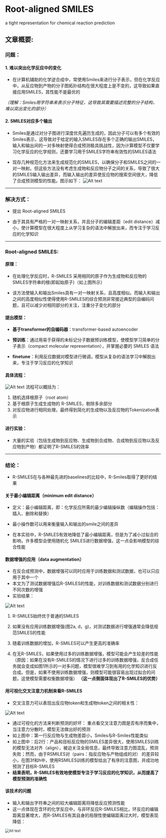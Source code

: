 # Root-aligned SMILES
 a tight representation for chemical reaction prediction
## 文章概要:
### 问题：
#### 1. 难以突出化学反应中的变化
* 在计算机辅助的化学逆合成中，常使用Smiles来进行分子表示，但在化学反应中，从反应物到产物的分子图拓扑结构在很大程度上是不变的，这导致如果直接应用SMILES，其性能不是最优的  
  

*（理解：Smiles用字符串来表示分子特征，这导致其需要描述完整的分子结构，难以突出变化的部分）*  

  

#### 2. SMILES对应多个输出
* Smiles是通过对分子图进行深度优先遍历生成的，因此分子可以有多个有效的Smiles表示，这导致对于给定的输入SMILES存在多个正确的输出SMILES，输入和输出间的一对多映射使得合成预测极具挑战性，因为计算模型不仅要学习化学反应的化学规则，还要学习用于SMILES字符串有效性的SMILES语法
  
* 现存几种规范化方法来生成规范化的SMILES，以确保分子和SMILES之间的一对一映射。但这些方法没有考虑生成物和反应物分子之间的关系，导致了很大的SMILES输入输出差异，而输入输出的差异使反应物的搜索空间很大，降低了合成预测模型的性能。图示如下：
![Alt text](pictures/image.png)

***
### 解决方式：
* 提出 Root-aligned SMILES

* 由于其具有严格的一对一映射关系，并且分子的编辑差距（edit distance）减小，使计算模型在很大程度上从学习复杂的语法中解放出来，而专注于学习反应的化学知识

***
### Root-aligned SMILES:
#### 原理：
* 在处理化学反应时，R-SMILES 采用相同的原子作为生成物和反应物的SMILES字符串的根(即起始原子)（如上图所示）

* 该方法使输入和输出Smiles具有一对一映射关系，且高度相似。而输入和输出之间的高度相似性使得使用R-SMILES的综合预测非常接近典型的自编码问题，且可以减少对相同部分的关注，注重分子变化的部分

#### 提出模型：
* **基于transformer的自编码器**：transformer-based autoencoder

* **预训练**：通过用易于获得的未标记分子数据预训练模型，使模型学习简单的分子表示（compact molecular representation），并掌握必要的 SMILES 语法

* **finetune**：利用反应数据对模型进行微调，模型从复杂的语法学习中解脱出来，专注于学习反应的化学知识

#### 具体流程：
![Alt text](pictures/image-1.png)
流程可以概括为：
1. 随机选择根原子（root atom）
2. 基于根原子生成生成物的 R-SMILES，剔除多余部分
3. 对反应物进行相同处理，最终得到简化的生成物以及反应物的Tokenization表示

#### 进行实验：
* 大量的实验（包括生成物到反应物、生成物到合成物、合成物到反应物以及反应物到产物）都证明了R-SMILES的效率

***
### 结论：
* R-SMILES在与各种最先进的baselines的比较中，R-Smiles取得了更好的结果

#### 关于最小编辑距离（minimum edit distance）
* 定义：最小编辑距离，即：化学反应所需的最少编辑操纵数（编辑操作包括：插入、删除和替换）

* 最小操作数可以用来衡量输入和输出的smile之间的差异

* 在本实验中，R-SMILES有效地降低了最小编辑距离，但是为了减小过拟合的影响，许多模型会使用随机化 SMILES进行数据增强，这一点会影响模型的综合性能

#### 数据增强的应用（data augmentation）
* 在反合成预测中，数据增强可以同时应用于训练数据和测试数据，也可以只应用于其中一个
* 本文为了测试数据增强后R-SMILES的性能，对训练数据和测试数据分别进行不同次数的增强
* 实验结果：

![Alt text](pictures/image-2.png)
1. R-SMILES始终优于普通的SMILES
   
2. 如果没有应用训练数据增强(图2a, d，g)，对测试数据进行增强通常会降低规范SMILES的性能
3. 随着训练数据的增加，R-SMILES可以产生更高的准确率
4. 在无R-SMILES，如果使用过多的训练数据增强，模型可能会产生较差的性能
（原因：如果在没有R-SMILES的情况下进行过多的训练数据增强，反合成任务就会变成如图1所示的一对多问题，模型很难学习到有用的化学知识进行反合成。但是，如果不使用训练数据增强，则模型可能很容易出现过拟合的问题，这使模型需要权衡数据增强）
**（这一点侧面体现出了R-SMILES的优势）**

#### 用可视化交叉注意力机制来看R-SMILES
* 交叉注意力可以表现出反应物token和生成物token之间的相关性：
  

![Alt text](pictures/image-5.png)
* 通过可视化的方法来判断预测的好坏：
重点看交叉注意力图是否有序而集中，当注意力分散时，模型无法做出好的预测
* 如上图中：第一行反应物与生成物差距小，Smiles与R-Smiles性能类似
* 如上图中：后2行：产品和目标反应物的SMILES差异很大，使用SMILES训练的模型无法对齐（align），被迫关注全局信息，最终导致注意力图混乱，预测失败；然而，由于RSMILES对（pairs：指反应物与产物组成的对） 的差异较小，在图3f和h中，使用RSMILES训练的模型给出了有序的注意图，并成功地预测了目标R-SMILES
* **结果表明，R-SMILES有效地使模型专注于学习反应的化学知识，从而提高了模型预测的准确性**


#### 该技术的问题
* 输入和输出字符串之间的较大编辑距离将降低反应预测性能
* 这一点体现在含环的化学反应中，与非环反应R-SMILES相比，环反应的编辑距离显著增大，而R-SMILES有其自身的局限性使编辑距离过大时，模型表现降低：
  

<img src="pictures/image-3.png" alt="Alt text" style="zoom: 80%;" />
